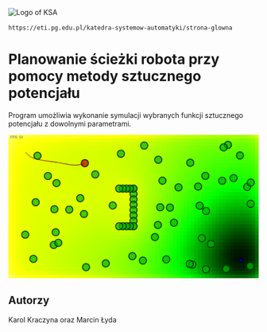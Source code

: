 
![Logo of KSA](https://eti.pg.edu.pl/documents/176593/23878975/eti-katedra-baner.jpg)
```
https://eti.pg.edu.pl/katedra-systemow-automatyki/strona-glowna
```

# Planowanie ścieżki robota przy pomocy metody sztucznego potencjału

Program umożliwia wykonanie symulacji wybranych funkcji sztucznego potencjału z dowolnymi parametrami.

![simulation](https://raw.githubusercontent.com/locmark/af/master/simulation.png)

## Autorzy
Karol Kraczyna oraz Marcin Łyda

